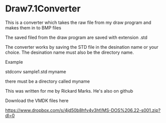 # Draw7.1Converter
This is a converter which takes the raw file from my draw program and makes them in to BMP files

The saved filed from the draw program are saved with extension .std

The converter works by saving the STD file in the desination name or your choice. The desination name must also be the directory name. 

Example

stdconv sample1.std  myname

there must be a directory called myname

This was written for me by Rickard Marks. He's also on github

Download the VMDK files here

https://www.dropbox.com/s/4jd50b8hfv4v3hf/MS-DOS%206.22-s001.zip?dl=0

